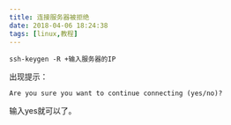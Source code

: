```yaml
---
title: 连接服务器被拒绝
date: 2018-04-06 18:24:38
tags: [linux,教程]
---
```


```
ssh-keygen -R +输入服务器的IP

```
出现提示：

```
Are you sure you want to continue connecting (yes/no)?

```
输入yes就可以了。